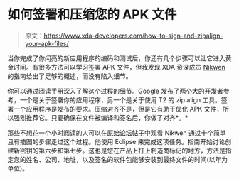 # 如何签署和压缩您的 APK 文件

> 原文：<https://www.xda-developers.com/how-to-sign-and-zipalign-your-apk-files/>

当你完成了你闪亮的新应用程序的编码和测试后，你还有几个步骤可以让它进入黄金时间。有很多方法可以学习签署 APK 文件，但我发现 XDA 资深成员 [Nikwen](http://forum.xda-developers.com/member.php?u=5101348) 的指南给出了足够的概述，而没有陷入细节。

你可以通过阅读手册深入了解这个过程的细节。Google 发布了两个大的开发者参考，一个是关于签署你的应用程序，另一个是关于使用 T2 的 zip align 工具。签署一个应用程序是发布的要求。压缩对齐不是，但是它有助于优化 APK 文件，所以强烈推荐它。只要确保在文件被编译和签名后，你做了对齐*。*

那些不想花一个小时阅读的人可以在[原始论坛帖子](http://forum.xda-developers.com/showthread.php?t=2250600)中观看 Nikwen 通过十个简单且有插图的步骤走过这个过程。他使用 Eclipse 来完成这项任务。指南开始讨论创建新密钥的第六步和第七步。这也是您在产品上打上制造商标记的地方，方法是指定您的姓名、公司、地址，以及签名的软件包能够安装到最终文件的时间(以年为单位)。